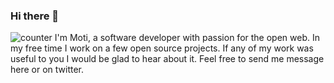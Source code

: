### Hi there 👋
![counter](https://enc8gxb9w48ysra.m.pipedream.net)
I'm Moti, a software developer with passion for the open web. In my free time I work on a few open source projects. If any of my work was useful to you I would be glad to hear about it. Feel free to send me message here or on twitter.
<!--
**motiko/motiko** is a ✨ _special_ ✨ repository because its `README.md` (this file) appears on your GitHub profile.

Here are some ideas to get you started:

- 🔭 I’m currently working on ...
- 🌱 I’m currently learning ...
- 👯 I’m looking to collaborate on ...
- 🤔 I’m looking for help with ...
- 💬 Ask me about ...
- 📫 How to reach me: ...
- 😄 Pronouns: ...
- ⚡ Fun fact: ...
-->
